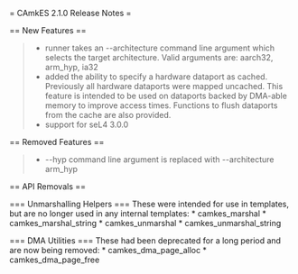 = CAmkES 2.1.0 Release Notes =

== New Features ==

> -   runner takes an --architecture command line argument which selects
>     the target architecture. Valid arguments are: aarch32, arm\_hyp,
>     ia32
> -   added the ability to specify a hardware dataport as cached.
>     Previously all hardware dataports were mapped uncached. This
>     feature is intended to be used on dataports backed by DMA-able
>     memory to improve access times. Functions to flush dataports from
>     the cache are also provided.
> -   support for seL4 3.0.0

== Removed Features ==

> -   --hyp command line argument is replaced with
>     --architecture arm\_hyp

== API Removals ==

=== Unmarshalling Helpers === These were intended for use in templates,
but are no longer used in any internal templates: \* camkes\_marshal \*
camkes\_marshal\_string \* camkes\_unmarshal \*
camkes\_unmarshal\_string

=== DMA Utilities === These had been deprecated for a long period and
are now being removed: \* camkes\_dma\_page\_alloc \*
camkes\_dma\_page\_free
